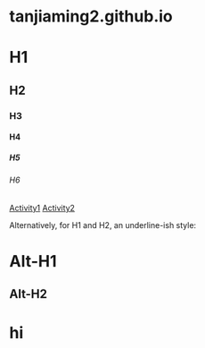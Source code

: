# tanjiaming2.github.io
# H1
## H2
### H3
#### H4
##### H5
###### H6

<a href="https://tanjiaming2.github.io/activity1.html">Activity1</a>
<a href="https://tanjiaming2.github.io/activity2.html">Activity2</a>

Alternatively, for H1 and H2, an underline-ish style:

Alt-H1
=====

Alt-H2
-----
# hi

